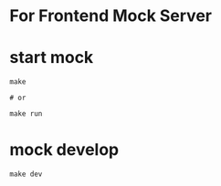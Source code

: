 # For Frontend Mock Server

# start mock

```
make

# or

make run
```

# mock develop

```
make dev
```
